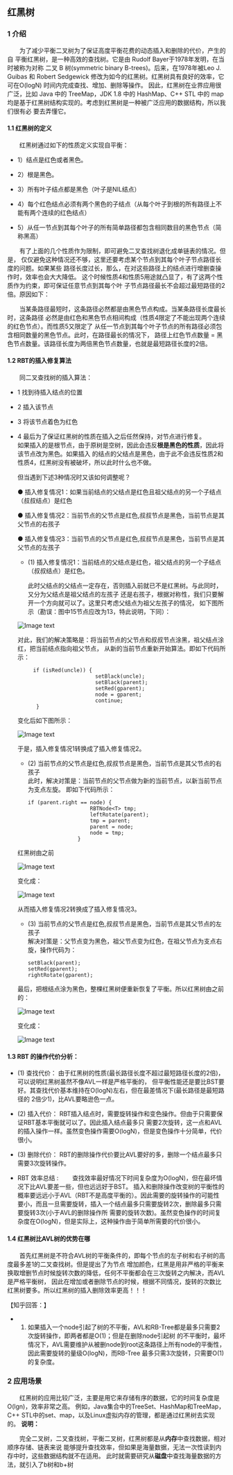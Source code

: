 ## 红黑树
### 1 介绍
&emsp;&emsp;为了减少平衡二叉树为了保证高度平衡花费的动态插入和删除的代价，产生的自
平衡红黑树，是一种高效的查找树。它是由 Rudolf Bayer于1978年发明，在当时被称为对称
二叉 B 树(symmetric binary B-trees)。后来，在1978年被Leo J. Guibas 和 Robert Sedgewick 
修改为如今的红黑树。红黑树具有良好的效率，它可在O(logN) 时间内完成查找、增加、删除等操作。
因此，红黑树在业界应用很广泛，比如 Java 中的 TreeMap，JDK 1.8 中的 HashMap、C++ STL 中的
 map 均是基于红黑树结构实现的。考虑到红黑树是一种被广泛应用的数据结构，所以我们很有必
 要去弄懂它。

#### 1.1 红黑树的定义
&emsp;&emsp;红黑树通过如下的性质定义实现自平衡：

 - 1）结点是红色或者黑色。

 - 2）根是黑色。
 
 - 3）所有叶子结点都是黑色（叶子是NIL结点）
 
 - 4）每个红色结点必须有两个黑色的子结点（从每个叶子到根的所有路径上不能有两个连续的红色结点）
 
 - 5）从任一节点到其每个叶子的所有简单路径都包含相同数目的黑色节点（简称黑高）
 
&emsp;&emsp;有了上面的几个性质作为限制，即可避免二叉查找树退化成单链表的情况。但是，
仅仅避免这种情况还不够，这里还要考虑某个节点到其每个叶子节点路径长度的问题。如果某些
路径长度过长，那么，在对这些路径上的结点进行增删查操作时，效率也会大大降低。
这个时候性质4和性质5用途就凸显了，有了这两个性质作为约束，即可保证任意节点到其每个叶
子节点路径最长不会超过最短路径的2倍。原因如下：

&emsp;&emsp;当某条路径最短时，这条路径必然都是由黑色节点构成。当某条路径长度最长时，这条路径
必然是由红色和黑色节点相间构成（性质4限定了不能出现两个连续的红色节点）。而性质5又限定了
从任一节点到其每个叶子节点的所有路径必须包含相同数量的黑色节点。此时，在路径最长的情况下，
路径上红色节点数量 = 黑色节点数量。该路径长度为两倍黑色节点数量，也就是最短路径长度的2倍。

#### 1.2 RBT的插入修复算法
&emsp;&emsp;同二叉查找树的插入算法：
 - 1 找到待插入结点的位置
 - 2 插入该节点
 - 3 将该节点着色为红色
 - 4 最后为了保证红黑树的性质在插入之后任然保持，对节点进行修复。<br/>
    如果插入的是根节点，由于原树是空树，因此会违反**根是黑色的性质**，因此将该节点改为黑色。如果插入
    的结点的父结点是黑色，由于此不会违反性质2和性质4，红黑树没有被破坏，所以此时什么也不做。
  
    但当遇到下述3种情况时又该如何调整呢？

    ● 插入修复情况1：如果当前结点的父结点是红色且祖父结点的另一个子结点（叔叔结点）是红色

    ● 插入修复情况2：当前节点的父节点是红色,叔叔节点是黑色，当前节点是其父节点的右孩子

    ● 插入修复情况3：当前节点的父节点是红色,叔叔节点是黑色，当前节点是其父节点的左孩子

     - (1) 插入修复情况1：当前结点的父结点是红色，祖父结点的另一个子结点（叔叔结点）是红色。
          
          此时父结点的父结点一定存在，否则插入前就已不是红黑树。与此同时，又分为父结点是祖父结点的左孩子
          还是右孩子，根据对称性，我们只要解开一个方向就可以了。这里只考虑父结点为祖父左孩子的情况，
          如下图所示（勘误：图中15节点应改为13，特此说明，下同）：
          
      ![Image text](https://github.com/hhtqaq/data-structure/raw/master/myRBTree/img-file/1.png)
     
     对此，我们的解决策略是：将当前节点的父节点和叔叔节点涂黑，祖父结点涂红，把当前结点指向祖父节点，
     从新的当前节点重新开始算法。即如下代码所示：
     
            if (isRed(uncle)) {
                                setBlack(uncle);
                                setBlack(parent);
                                setRed(gparent);
                                node = gparent;
                                continue;
             }
        
      变化后如下图所示：
        
      ![Image text](https://github.com/hhtqaq/data-structure/raw/master/myRBTree/img-file/1.1.png)
        
      于是，插入修复情况1转换成了插入修复情况2。
        
      - (2)  当前节点的父节点是红色,叔叔节点是黑色，当前节点是其父节点的右孩子 <br/>
      此时，解决对策是：当前节点的父节点做为新的当前节点，以新当前节点为支点左旋。
      即如下代码所示：
      
            if (parent.right == node) {
                                RBTNode<T> tmp;
                                leftRotate(parent);
                                tmp = parent;
                                parent = node;
                                node = tmp;
                            }
                            
      红黑树由之前
       
      ![Image text](https://github.com/hhtqaq/data-structure/raw/master/myRBTree/img-file/1.1.png)

      变化成：
      
      ![Image text](https://github.com/hhtqaq/data-structure/raw/master/myRBTree/img-file/2.png)

      从而插入修复情况2转换成了插入修复情况3。
    
      - (3) 当前节点的父节点是红色,叔叔节点是黑色，当前节点是其父节点的左孩子<br/>
      解决对策是：父节点变为黑色，祖父节点变为红色，在祖父节点为支点右旋，操作代码为：
      
            setBlack(parent);
            setRed(gparent);
            rightRotate(gparent);
      
      最后，把根结点涂为黑色，整棵红黑树便重新恢复了平衡。所以红黑树由之前的：
      
     ![Image text](https://github.com/hhtqaq/data-structure/raw/master/myRBTree/img-file/2.png)
     
     变化成：
     
     ![Image text](https://github.com/hhtqaq/data-structure/raw/master/myRBTree/img-file/3.png)

     

#### 1.3 RBT 的操作代价分析：

 - (1) 查找代价：
由于红黑树的性质(最长路径长度不超过最短路径长度的2倍)，可以说明红黑树虽然不像AVL一样是严格平衡的，
但平衡性能还是要比BST要好。其查找代价基本维持在O(logN)左右，但在最差情况下(最长路径是最短路径的
2倍少1)，比AVL要略逊色一点。

 - (2) 插入代价：
RBT插入结点时，需要旋转操作和变色操作。但由于只需要保证RBT基本平衡就可以了。因此插入结点最多只
需要2次旋转，这一点和AVL的插入操作一样。虽然变色操作需要O(logN)，但是变色操作十分简单，代价很小。

 - (3) 删除代价：
RBT的删除操作代价要比AVL要好的多，删除一个结点最多只需要3次旋转操作。

 - RBT 效率总结 :
&emsp;&emsp;查找效率最好情况下时间复杂度为O(logN)，但在最坏情况下比AVL要差一些，但也远远好于BST。
插入和删除操作改变树的平衡性的概率要远远小于AVL（RBT不是高度平衡的）。因此需要的旋转操作的可能性
要小，而且一旦需要旋转，插入一个结点最多只需要旋转2次，删除最多只需要旋转3次(小于AVL的删除操作所
需要的旋转次数)。虽然变色操作的时间复杂度在O(logN)，但是实际上，这种操作由于简单所需要的代价很小。

#### 1.4  红黑树比AVL树的优势在哪

&emsp;&emsp;首先红黑树是不符合AVL树的平衡条件的，即每个节点的左子树和右子树的高度最多差1的二叉查找树。但是提出了为节点
增加颜色，红黑是用非严格的平衡来换取增删节点时候旋转次数的降低，任何不平衡都会在三次旋转之内解决，而AVL是严格平衡树，
因此在增加或者删除节点的时候，根据不同情况，旋转的次数比红黑树要多。所以红黑树的插入删除效率更高！！！

【知乎回答：】
 - 1. 如果插入一个node引起了树的不平衡，AVL和RB-Tree都是最多只需要2次旋转操作，即两者都是O(1)；但是在删除node引起树
 的不平衡时，最坏情况下，AVL需要维护从被删node到root这条路径上所有node的平衡性，因此需要旋转的量级O(logN)，而RB-Tree
 最多只需3次旋转，只需要O(1)的复杂度。


### 2 应用场景
&emsp;&emsp;红黑树的应用比较广泛，主要是用它来存储有序的数据，它的时间复杂度是O(lgn)，效率非常之高。
例如，Java集合中的TreeSet、HashMap和TreeMap，C++ STL中的set、map，以及Linux虚拟内存的管理，都是通过红黑树去实现的。
**说明：**

&emsp;&emsp;完全二叉树，二叉查找树，平衡二叉树，红黑树都是从**内存**中查找数据，相对顺序存储、链表来说
能够提升查找效率，但如果是海量数据，无法一次性读到内存中时，这些数据结构就不在适用。
此时就需要研究从**磁盘**中查找海量数据的方法，就引入了b树和b+树